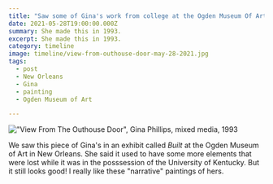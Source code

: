 ```yaml
---
title: "Saw some of Gina's work from college at the Ogden Museum Of Art."
date: 2021-05-28T19:00:00.000Z
summary: She made this in 1993.
excerpt: She made this in 1993.
category: timeline
image: timeline/view-from-outhouse-door-may-28-2021.jpg
tags:
  - post 
  - New Orleans
  - Gina
  - painting
  - Ogden Museum of Art

---
```


!["View From The Outhouse Door", Gina Phillips, mixed media, 1993](/static/img/gina/view-from-outhouse-door-may-28-2021.jpg '"View From The Outhouse Door", Gina Phillips, mixed media, 1993')

We saw this piece of Gina's in an exhibit called _Built_ at the Ogden Museum of Art in New Orleans. She said it used to have some more elements that were lost while it was in the posssession of the University of Kentucky. But it still looks good! I really like these "narrative" paintings of hers.